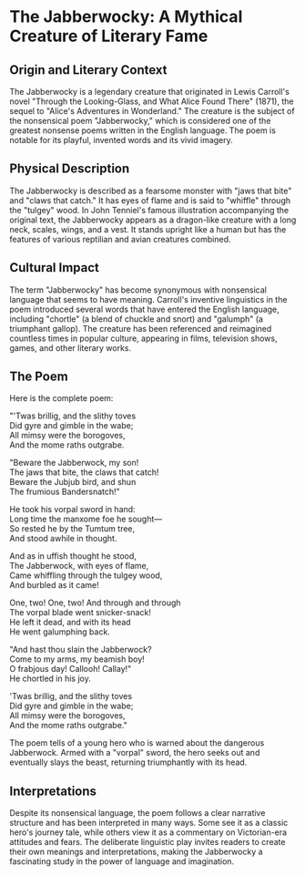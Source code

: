 # The Jabberwocky: A Mythical Creature of Literary Fame

## Origin and Literary Context

The Jabberwocky is a legendary creature that originated in Lewis Carroll's novel "Through the Looking-Glass, and What Alice Found There" (1871), the sequel to "Alice's Adventures in Wonderland." The creature is the subject of the nonsensical poem "Jabberwocky," which is considered one of the greatest nonsense poems written in the English language. The poem is notable for its playful, invented words and its vivid imagery.

## Physical Description

The Jabberwocky is described as a fearsome monster with "jaws that bite" and "claws that catch." It has eyes of flame and is said to "whiffle" through the "tulgey" wood. In John Tenniel's famous illustration accompanying the original text, the Jabberwocky appears as a dragon-like creature with a long neck, scales, wings, and a vest. It stands upright like a human but has the features of various reptilian and avian creatures combined.

## Cultural Impact

The term "Jabberwocky" has become synonymous with nonsensical language that seems to have meaning. Carroll's inventive linguistics in the poem introduced several words that have entered the English language, including "chortle" (a blend of chuckle and snort) and "galumph" (a triumphant gallop). The creature has been referenced and reimagined countless times in popular culture, appearing in films, television shows, games, and other literary works.

## The Poem

Here is the complete poem:

"'Twas brillig, and the slithy toves  
Did gyre and gimble in the wabe;  
All mimsy were the borogoves,  
And the mome raths outgrabe.

"Beware the Jabberwock, my son!  
The jaws that bite, the claws that catch!  
Beware the Jubjub bird, and shun  
The frumious Bandersnatch!"

He took his vorpal sword in hand:  
Long time the manxome foe he sought—  
So rested he by the Tumtum tree,  
And stood awhile in thought.

And as in uffish thought he stood,  
The Jabberwock, with eyes of flame,  
Came whiffling through the tulgey wood,  
And burbled as it came!

One, two! One, two! And through and through  
The vorpal blade went snicker-snack!  
He left it dead, and with its head  
He went galumphing back.

"And hast thou slain the Jabberwock?  
Come to my arms, my beamish boy!  
O frabjous day! Callooh! Callay!"  
He chortled in his joy.

'Twas brillig, and the slithy toves  
Did gyre and gimble in the wabe;  
All mimsy were the borogoves,  
And the mome raths outgrabe."

The poem tells of a young hero who is warned about the dangerous Jabberwock. Armed with a "vorpal" sword, the hero seeks out and eventually slays the beast, returning triumphantly with its head.

## Interpretations

Despite its nonsensical language, the poem follows a clear narrative structure and has been interpreted in many ways. Some see it as a classic hero's journey tale, while others view it as a commentary on Victorian-era attitudes and fears. The deliberate linguistic play invites readers to create their own meanings and interpretations, making the Jabberwocky a fascinating study in the power of language and imagination.
